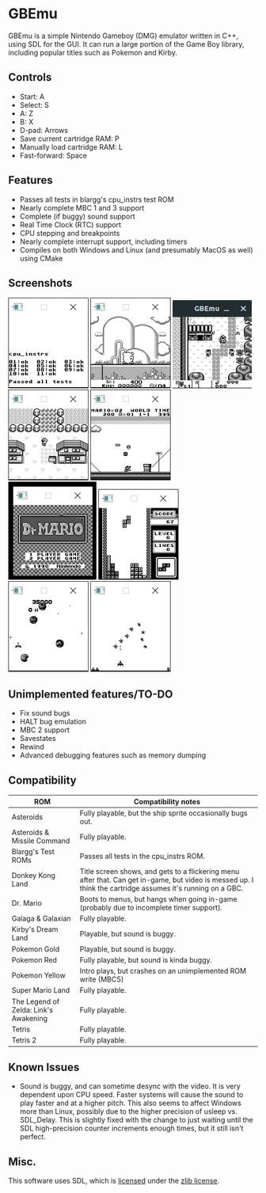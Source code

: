 # GBEmu

GBEmu is a simple Nintendo Gameboy (DMG) emulator written in C++, using SDL for the GUI. It can run a large portion of the Game Boy library, including popular titles such as Pokemon and Kirby.


## Controls
 - Start: A
 - Select: S
 - A: Z
 - B: X
 - D-pad: Arrows
 - Save current cartridge RAM: P
 - Manually load cartridge RAM: L
 - Fast-forward: Space

## Features
 - Passes all tests in blargg's cpu_instrs test ROM
 - Nearly complete MBC 1 and 3 support
 - Complete (if buggy) sound support
 - Real Time Clock (RTC) support
 - CPU stepping and breakpoints
 - Nearly complete interrupt support, including timers
 - Compiles on both Windows and Linux (and presumably MacOS as well) using CMake

## Screenshots

![Blargg's test ROM](screenshots/blarggs.png)
![Kirby](screenshots/kirby.png)
![Zelda](screenshots/zelda.png)
![Pokemon](screenshots/pkmn.png)
![Super Mario Land](screenshots/sml.png)
![Dr. Mario](screenshots/drMario.png)
![Tetris](screenshots/tetris.png)
![Asteroids](screenshots/asteroids.png)
![Galaga](screenshots/galaga.png)

## Unimplemented features/TO-DO
  - Fix sound bugs
  - HALT bug emulation
  - MBC 2 support
  - Savestates
  - Rewind
  - Advanced debugging features such as memory dumping 


## Compatibility
| ROM                         | Compatibility notes                                                                                                                                                                                   |
|-----------------------------|-------------------------------------------------------------------------------------------------------------------------------------------------------------------------------------------------------|
| Asteroids                   | Fully playable, but the ship sprite occasionally bugs out.                                                                                                                     |
| Asteroids & Missile Command | Fully playable. 
| Blargg's Test ROMs          | Passes all tests in the cpu_instrs ROM.
| Donkey Kong Land            | Title screen shows, and gets to a flickering menu after that. Can get in-game, but video is messed up. I think the cartridge assumes it's running on a GBC.                                                                                                             |
| Dr. Mario                   | Boots to menus, but hangs when going in-game (probably due to incomplete timer support).                                                                                                              |
| Galaga & Galaxian           | Fully playable.                                                                                                                                                                                     |
| Kirby's Dream Land          | Playable, but sound is buggy.			 |
| Pokemon Gold				  | Playable, but sound is buggy.  |
| Pokemon Red				  | Fully playable, but sound is kinda buggy. |
| Pokemon Yellow			  | Intro plays, but crashes on an unimplemented ROM write (MBC5) |
| Super Mario Land            | Fully playable.			 |
| The Legend of Zelda: Link's Awakening| Fully playable. |
| Tetris                      | Fully playable.                                                                                                                                    |
| Tetris 2                    | Fully playable.                                                                                                                                                                            |
 
## Known Issues
  - Sound is buggy, and can sometime desync with the video. It is very dependent upon CPU speed. Faster systems will cause the sound to play faster and at a higher pitch. This also seems to affect Windows more than Linux, possibly due to the higher precision of usleep vs. SDL_Delay. This is slightly fixed with the change to just waiting until the SDL high-precision counter increments enough times, but it still isn't perfect.

## Misc.

This software uses SDL, which is [licensed](https://www.libsdl.org/license.php) under the [zlib license](https://www.zlib.net/zlib_license.html).